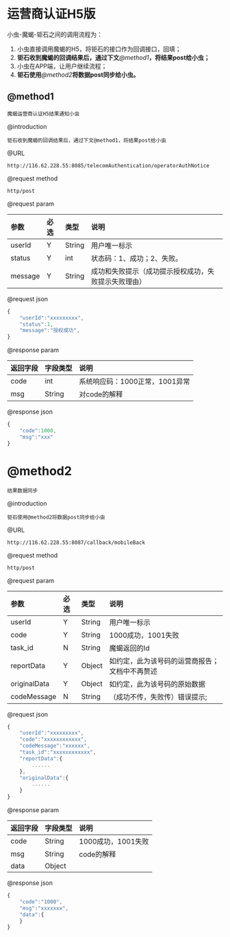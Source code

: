 # 运营商认证H5版

小虫-魔蝎-钜石之间的调用流程为：

1. 小虫直接调用魔蝎的H5，将钜石的接口作为回调接口，回填；
2. **钜石收到魔蝎的回调结果后，通过下文**_@method1_**，将结果post给小虫；**
3. 小虫在APP端，让用户继续流程；
4. **钜石使用**_@method2_**将数据post同步给小虫。**

## @method1

```
魔蝎运营商认证H5结果通知小虫
```

@introduction

```
钜石收到魔蝎的回调结果后，通过下文@method1，将结果post给小虫
```

@URL

```
http://116.62.228.55:8085/telecomAuthentication/operatorAuthNotice
```

@request method

```
http/post
```

@request param

| 参数 | 必选 | 类型 | 说明 |
| :--- | :--- | :--- | :--- |
| userId | Y | String | 用户唯一标示 |
| status | Y | int | 状态码：1、成功；2、失败。 |
| message | Y | String | 成功和失败提示（成功提示授权成功，失败提示失败理由） |

@request json

```js
{
    "userId":"xxxxxxxxx",
    "status":1,
    "message":"授权成功",
}
```

@response param

| 返回字段 | 字段类型 | 说明 |
| :--- | :--- | :--- |
| code | int | 系统响应码：1000正常，1001异常 |
| msg | String | 对code的解释 |

@response json

```js
{
    "code":1000,
    "msg":"xxx"
}
```

# @method2

```
结果数据同步
```

@introduction

```
钜石使用@method2将数据post同步给小虫
```

@URL

```
http://116.62.228.55:8087/callback/mobileBack
```

@request method

```
http/post
```

@request param

| 参数 | 必选 | 类型 | 说明 |
| :--- | :--- | :--- | :--- |
| userId | Y | String | 用户唯一标示 |
| code | Y | String | 1000成功，1001失败 |
| task\_id | N | String | 魔蝎返回的Id |
| reportData | Y | Object | 如约定，此为该号码的运营商报告；文档中不再赘述 |
| originalData | Y | Object | 如约定，此为该号码的原始数据 |
| codeMessage | N | String | （成功不传，失败传）错误提示; |

@request json

```js
{
    "userId":"xxxxxxxxx",
    "code":"xxxxxxxxxxxx",
    "codeMessage":"xxxxxx",
    "task_id":"xxxxxxxxxxxx",
    "reportData":{
        ......
    },
    "originalData":{
        ......
    }
}
```

@response param

| 返回字段 | 字段类型 | 说明 |
| :--- | :--- | :--- |
| code | String | 1000成功，1001失败 |
| msg | String | code的解释 |
| data | Object |  |

@response json

```js
{
    "code":"1000",
    "msg":"xxxxxxx",
    "data":{
    }
}
```



